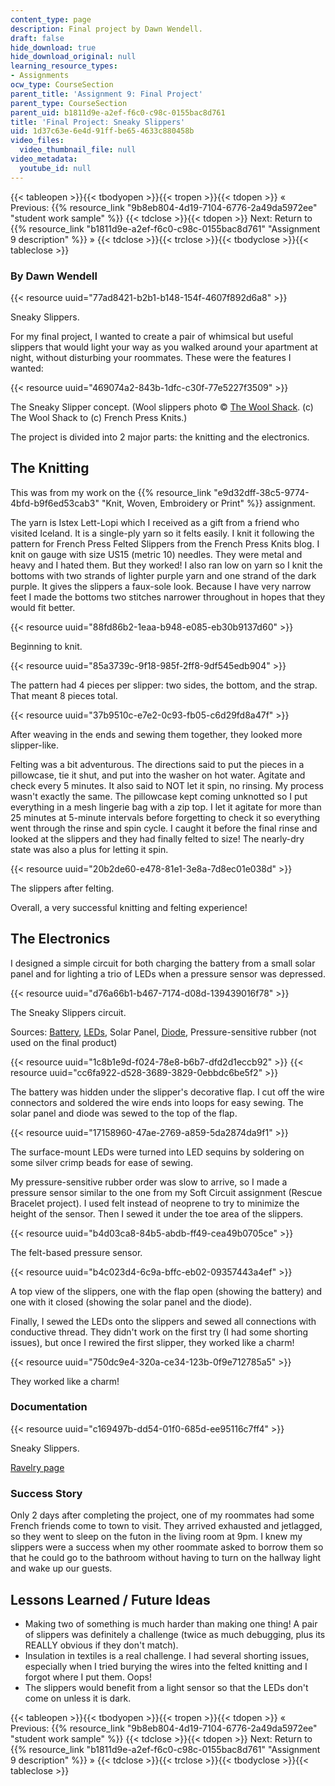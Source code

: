 ```yaml
---
content_type: page
description: Final project by Dawn Wendell.
draft: false
hide_download: true
hide_download_original: null
learning_resource_types:
- Assignments
ocw_type: CourseSection
parent_title: 'Assignment 9: Final Project'
parent_type: CourseSection
parent_uid: b1811d9e-a2ef-f6c0-c98c-0155bac8d761
title: 'Final Project: Sneaky Slippers'
uid: 1d37c63e-6e4d-91ff-be65-4633c880458b
video_files:
  video_thumbnail_file: null
video_metadata:
  youtube_id: null
---
```

{{< tableopen >}}{{< tbodyopen >}}{{< tropen >}}{{< tdopen >}}
« Previous: {{% resource_link "9b8eb804-4d19-7104-6776-2a49da5972ee" "student work sample" %}}
{{< tdclose >}}{{< tdopen >}}
Next: Return to {{% resource_link "b1811d9e-a2ef-f6c0-c98c-0155bac8d761" "Assignment 9 description" %}} »
{{< tdclose >}}{{< trclose >}}{{< tbodyclose >}}{{< tableclose >}}

### By Dawn Wendell

{{< resource uuid="77ad8421-b2b1-b148-154f-4607f892d6a8" >}}

Sneaky Slippers.

For my final project, I wanted to create a pair of whimsical but useful slippers that would light your way as you walked around your apartment at night, without disturbing your roommates. These were the features I wanted:

{{< resource uuid="469074a2-843b-1dfc-c30f-77e5227f3509" >}}

The Sneaky Slipper concept. (Wool slippers photo © [The Wool Shack](http://frenchpressknits.blogspot.com/2009/10/happy-slipper-day.html). (c) The Wool Shack to (c) French Press Knits.)

The project is divided into 2 major parts: the knitting and the electronics.

## The Knitting

This was from my work on the {{% resource_link "e9d32dff-38c5-9774-4bfd-b9f6ed53cab3" "Knit, Woven, Embroidery or Print" %}} assignment.

The yarn is Istex Lett-Lopi which I received as a gift from a friend who visited Iceland. It is a single-ply yarn so it felts easily. I knit it following the pattern for French Press Felted Slippers from the French Press Knits blog. I knit on gauge with size US15 (metric 10) needles. They were metal and heavy and I hated them. But they worked! I also ran low on yarn so I knit the bottoms with two strands of lighter purple yarn and one strand of the dark purple. It gives the slippers a faux-sole look. Because I have very narrow feet I made the bottoms two stitches narrower throughout in hopes that they would fit better.

{{< resource uuid="88fd86b2-1eaa-b948-e085-eb30b9137d60" >}}

Beginning to knit.

{{< resource uuid="85a3739c-9f18-985f-2ff8-9df545edb904" >}}

The pattern had 4 pieces per slipper: two sides, the bottom, and the strap. That meant 8 pieces total.

{{< resource uuid="37b9510c-e7e2-0c93-fb05-c6d29fd8a47f" >}}

After weaving in the ends and sewing them together, they looked more slipper-like.

Felting was a bit adventurous. The directions said to put the pieces in a pillowcase, tie it shut, and put into the washer on hot water. Agitate and check every 5 minutes. It also said to NOT let it spin, no rinsing. My process wasn't exactly the same. The pillowcase kept coming unknotted so I put everything in a mesh lingerie bag with a zip top. I let it agitate for more than 25 minutes at 5-minute intervals before forgetting to check it so everything went through the rinse and spin cycle. I caught it before the final rinse and looked at the slippers and they had finally felted to size! The nearly-dry state was also a plus for letting it spin.

{{< resource uuid="20b2de60-e478-81e1-3e8a-7d8ec01e038d" >}}

The slippers after felting.

Overall, a very successful knitting and felting experience!

## The Electronics

I designed a simple circuit for both charging the battery from a small solar panel and for lighting a trio of LEDs when a pressure sensor was depressed.

{{< resource uuid="d76a66b1-b467-7174-d08d-139439016f78" >}}

The Sneaky Slippers circuit.

Sources: [Battery](http://www.sparkfun.com/commerce/product_info.php?products_id=731), [LEDs](http://search.digikey.com/scripts/DkSearch/dksus.dll?Detail&name=160-1737-1-ND), Solar Panel, [Diode](http://www.sparkfun.com/commerce/product_info.php?products_id=8589), Pressure-sensitive rubber (not used on the final product)

{{< resource uuid="1c8b1e9d-f024-78e8-b6b7-dfd2d1eccb92" >}}
{{< resource uuid="cc6fa922-d528-3689-3829-0ebbdc6be5f2" >}}

The battery was hidden under the slipper's decorative flap. I cut off the wire connectors and soldered the wire ends into loops for easy sewing. The solar panel and diode was sewed to the top of the flap.

{{< resource uuid="17158960-47ae-2769-a859-5da2874da9f1" >}}

The surface-mount LEDs were turned into LED sequins by soldering on some silver crimp beads for ease of sewing.

My pressure-sensitive rubber order was slow to arrive, so I made a pressure sensor similar to the one from my Soft Circuit assignment (Rescue Bracelet project). I used felt instead of neoprene to try to minimize the height of the sensor. Then I sewed it under the toe area of the slippers.

{{< resource uuid="b4d03ca8-84b5-abdb-ff49-cea49b0705ce" >}}

The felt-based pressure sensor.

{{< resource uuid="b4c023d4-6c9a-bffc-eb02-09357443a4ef" >}}

A top view of the slippers, one with the flap open (showing the battery) and one with it closed (showing the solar panel and the diode).

Finally, I sewed the LEDs onto the slippers and sewed all connections with conductive thread. They didn't work on the first try (I had some shorting issues), but once I rewired the first slipper, they worked like a charm!

{{< resource uuid="750dc9e4-320a-ce34-123b-0f9e712785a5" >}}

They worked like a charm!

### Documentation

{{< resource uuid="c169497b-dd54-01f0-685d-ee95116c7ff4" >}}

Sneaky Slippers.

[Ravelry page](http://ravel.me/MITchick/fpfs)

### Success Story

Only 2 days after completing the project, one of my roommates had some French friends come to town to visit. They arrived exhausted and jetlagged, so they went to sleep on the futon in the living room at 9pm. I knew my slippers were a success when my other roommate asked to borrow them so that he could go to the bathroom without having to turn on the hallway light and wake up our guests.

## Lessons Learned / Future Ideas

- Making two of something is much harder than making one thing! A pair of slippers was definitely a challenge (twice as much debugging, plus its REALLY obvious if they don't match).
- Insulation in textiles is a real challenge. I had several shorting issues, especially when I tried burying the wires into the felted knitting and I forgot where I put them. Oops!
- The slippers would benefit from a light sensor so that the LEDs don't come on unless it is dark.

{{< tableopen >}}{{< tbodyopen >}}{{< tropen >}}{{< tdopen >}}
« Previous: {{% resource_link "9b8eb804-4d19-7104-6776-2a49da5972ee" "student work sample" %}}
{{< tdclose >}}{{< tdopen >}}
Next: Return to {{% resource_link "b1811d9e-a2ef-f6c0-c98c-0155bac8d761" "Assignment 9 description" %}} »
{{< tdclose >}}{{< trclose >}}{{< tbodyclose >}}{{< tableclose >}}